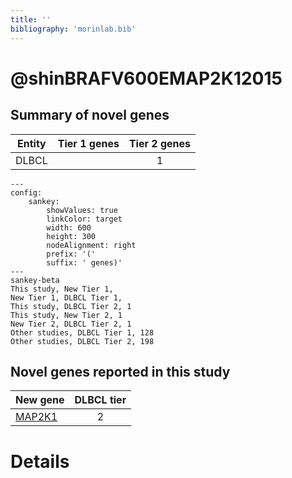 ```yaml
---
title: ''
bibliography: 'morinlab.bib'
---
```


# @shinBRAFV600EMAP2K12015
## Summary of novel genes

|Entity| Tier 1 genes| Tier 2 genes|
|:-:|:-:|:-:|
|DLBCL||1|
```mermaid
---
config:
    sankey:
        showValues: true
        linkColor: target
        width: 600
        height: 300
        nodeAlignment: right
        prefix: '('
        suffix: ' genes)'
---
sankey-beta
This study, New Tier 1, 
New Tier 1, DLBCL Tier 1, 
This study, DLBCL Tier 2, 1
This study, New Tier 2, 1
New Tier 2, DLBCL Tier 2, 1
Other studies, DLBCL Tier 1, 128
Other studies, DLBCL Tier 2, 198
```


## Novel genes reported in this study

|New gene|DLBCL tier|
|:-|:-:|
|[MAP2K1](MAP2K1)|2 |

# Details

